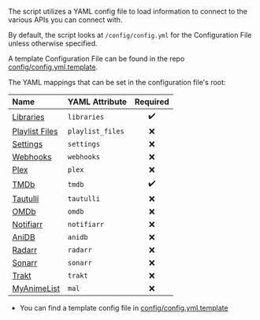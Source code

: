 The script utilizes a YAML config file to load information to connect to the various APIs you can connect with. 

By default, the script looks at `/config/config.yml` for the Configuration File unless otherwise specified.

A template Configuration File can be found in the repo [config/config.yml.template](https://github.com/meisnate12/Plex-Meta-Manager/blob/master/config/config.yml.template). 

The YAML mappings that can be set in the configuration file's root:

| Name | YAML Attribute | Required |
| :--- | :--- | :---: |
| [Libraries](https://github.com/meisnate12/Plex-Meta-Manager/wiki/Libraries-Attributes) | `libraries` | :heavy_check_mark: |
| [Playlist Files](https://github.com/meisnate12/Plex-Meta-Manager/wiki/Playlist-Files-Attributes) | `playlist_files` | :x: |
| [Settings](https://github.com/meisnate12/Plex-Meta-Manager/wiki/Settings-Attributes) | `settings` | :x: |
| [Webhooks](https://github.com/meisnate12/Plex-Meta-Manager/wiki/Webhooks-Attributes) | `webhooks` | :x: |
| [Plex](https://github.com/meisnate12/Plex-Meta-Manager/wiki/Plex-Attributes) | `plex` | :x: |
| [TMDb](https://github.com/meisnate12/Plex-Meta-Manager/wiki/TMDb-Attributes) | `tmdb` | :heavy_check_mark: |
| [Tautulli](https://github.com/meisnate12/Plex-Meta-Manager/wiki/Tautulli-Attributes) | `tautulli` | :x: |
| [OMDb](https://github.com/meisnate12/Plex-Meta-Manager/wiki/OMDb-Attributes) | `omdb` | :x: |
| [Notifiarr](https://github.com/meisnate12/Plex-Meta-Manager/wiki/Notifiarr-Attributes) | `notifiarr` | :x: |
| [AniDB](https://github.com/meisnate12/Plex-Meta-Manager/wiki/AniDB-Attributes) | `anidb` | :x: |
| [Radarr](https://github.com/meisnate12/Plex-Meta-Manager/wiki/Radarr-Attributes) | `radarr` | :x: |
| [Sonarr](https://github.com/meisnate12/Plex-Meta-Manager/wiki/Sonarr-Attributes) | `sonarr` | :x: |
| [Trakt](https://github.com/meisnate12/Plex-Meta-Manager/wiki/Trakt-Attributes) | `trakt` | :x: |
| [MyAnimeList](https://github.com/meisnate12/Plex-Meta-Manager/wiki/MyAnimeList-Attributes) | `mal` | :x: |

* You can find a template config file in [config/config.yml.template](https://github.com/meisnate12/Plex-Meta-Manager/blob/master/config/config.yml.template)